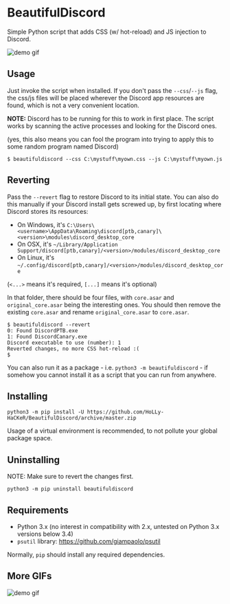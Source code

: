 BeautifulDiscord
================

Simple Python script that adds CSS (w/ hot-reload) and JS injection to Discord.

![demo gif](http://i.imgur.com/xq4HS5f.gif)

## Usage

Just invoke the script when installed. If you don't pass the `--css`/`--js` 
flag, the css/js files will be placed wherever the Discord app resources are 
found, which is not a very convenient location.

**NOTE:** Discord has to be running for this to work in first place.
The script works by scanning the active processes and looking for the Discord ones.

(yes, this also means you can fool the program into trying to apply this to some random program named Discord)

```
$ beautifuldiscord --css C:\mystuff\myown.css --js C:\mystuff\myown.js
```

## Reverting

Pass the `--revert` flag to restore Discord to its initial state. You can also do this manually if your Discord
install gets screwed up, by first locating where Discord stores its resources:

- On Windows, it's `C:\Users\<username>\AppData\Roaming\discord[ptb,canary]\<version>\modules\discord_desktop_core`
- On OSX, it's `~/Library/Application Support/discord[ptb,canary]/<version>/modules/discord_desktop_core`
- On Linux, it's `~/.config/discord[ptb,canary]/<version>/modules/discord_desktop_core`

(`<...>` means it's required, `[...]` means it's optional)

In that folder, there should be four files, with `core.asar` and `original_core.asar` being the interesting ones.
You should then remove the existing `core.asar` and rename `original_core.asar` to `core.asar`.

```
$ beautifuldiscord --revert
0: Found DiscordPTB.exe
1: Found DiscordCanary.exe
Discord executable to use (number): 1
Reverted changes, no more CSS hot-reload :(
$
```

You can also run it as a package - i.e. `python3 -m beautifuldiscord` - if somehow you cannot
install it as a script that you can run from anywhere.

## Installing

```
python3 -m pip install -U https://github.com/HoLLy-HaCKeR/BeautifulDiscord/archive/master.zip
```

Usage of a virtual environment is recommended, to not pollute your global package space.

## Uninstalling

NOTE: Make sure to revert the changes first.

```
python3 -m pip uninstall beautifuldiscord
```

## Requirements

- Python 3.x (no interest in compatibility with 2.x, untested on Python 3.x versions below 3.4)
- `psutil` library: https://github.com/giampaolo/psutil

Normally, `pip` should install any required dependencies.

## More GIFs

![demo gif](http://i.imgur.com/w0bQOJ6.gif)
